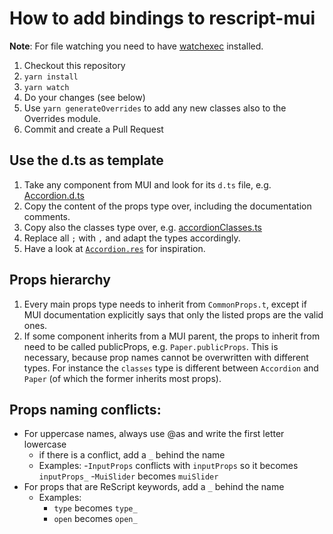 # How to add bindings to rescript-mui

**Note**: For file watching you need to have [watchexec](https://github.com/watchexec/watchexec#install) installed.

1. Checkout this repository
2. `yarn install`
3. `yarn watch`
4. Do your changes (see below)
5. Use `yarn generateOverrides` to add any new classes also to the Overrides module.
6. Commit and create a Pull Request

## Use the d.ts as template

1. Take any component from MUI and look for its `d.ts` file, e.g. [Accordion.d.ts](https://github.com/mui/material-ui/blob/master/packages/mui-material/src/Accordion/Accordion.d.ts)
2. Copy the content of the props type over, including the documentation comments.
3. Copy also the classes type over, e.g. [accordionClasses.ts]([https://github.com/mui/material-ui/blob/master/packages/mui-material/src/Accordion/Accordion.d.ts](https://github.com/mui/material-ui/blob/master/packages/mui-material/src/Accordion/accordionClasses.ts))
4. Replace all `;` with `,` and adapt the types accordingly.
5. Have a look at [`Accordion.res`](https://github.com/cca-io/rescript-mui/blob/master/packages/rescript-mui-material/src/components/Accordion.res) for inspiration.

## Props hierarchy

1. Every main props type needs to inherit from `CommonProps.t`, except if MUI documentation explicitly says that only the listed props are the valid ones.
2. If some component inherits from a MUI parent, the props to inherit from need to be called publicProps, e.g. `Paper.publicProps`. This is necessary, because prop names cannot be overwritten with different types. For instance the `classes` type is different between `Accordion` and `Paper` (of which the former inherits most props).

## Props naming conflicts:

- For uppercase names, always use @as and write the first letter lowercase
  - if there is a conflict, add a `_` behind the name
  - Examples: -`InputProps` conflicts with `inputProps` so it becomes `inputProps_` -`MuiSlider` becomes `muiSlider`
- For props that are ReScript keywords, add a `_` behind the name
  - Examples:
    - `type` becomes `type_`
    - `open` becomes `open_`
